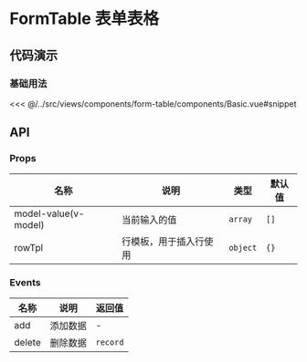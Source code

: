 # FormTable 表单表格

## 代码演示

### 基础用法

<<< @/../src/views/components/form-table/components/Basic.vue#snippet

## API

### Props

| 名称                 | 说明                   | 类型     | 默认值 |
| -------------------- | ---------------------- | -------- | ------ |
| model-value(v-model) | 当前输入的值           | `array`  | `[]`   |
| rowTpl               | 行模板，用于插入行使用 | `object` | `{}`   |

### Events

| 名称   | 说明     | 返回值   |
| ------ | -------- | -------- |
| add    | 添加数据 | -        |
| delete | 删除数据 | `record` |
